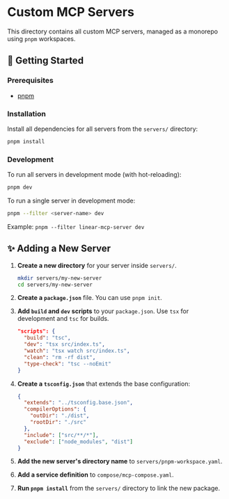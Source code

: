 # Custom MCP Servers

This directory contains all custom MCP servers, managed as a monorepo using `pnpm` workspaces.

## 🚀 Getting Started

### Prerequisites

- [pnpm](https://pnpm.io/installation)

### Installation

Install all dependencies for all servers from the `servers/` directory:

```bash
pnpm install
```

### Development

To run all servers in development mode (with hot-reloading):

```bash
pnpm dev
```

To run a single server in development mode:

```bash
pnpm --filter <server-name> dev
```

Example: `pnpm --filter linear-mcp-server dev`

## ✨ Adding a New Server

1.  **Create a new directory** for your server inside `servers/`.

    ```bash
    mkdir servers/my-new-server
    cd servers/my-new-server
    ```

2.  **Create a `package.json`** file. You can use `pnpm init`.

3.  **Add `build` and `dev` scripts** to your `package.json`. Use `tsx` for development and `tsc` for builds.

    ```json
    "scripts": {
      "build": "tsc",
      "dev": "tsx src/index.ts",
      "watch": "tsx watch src/index.ts",
      "clean": "rm -rf dist",
      "type-check": "tsc --noEmit"
    }
    ```

4.  **Create a `tsconfig.json`** that extends the base configuration:

    ```json
    {
      "extends": "../tsconfig.base.json",
      "compilerOptions": {
        "outDir": "./dist",
        "rootDir": "./src"
      },
      "include": ["src/**/*"],
      "exclude": ["node_modules", "dist"]
    }
    ```

5.  **Add the new server's directory name** to `servers/pnpm-workspace.yaml`.

6.  **Add a service definition** to `compose/mcp-compose.yaml`.

7.  **Run `pnpm install`** from the `servers/` directory to link the new package.

